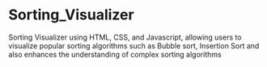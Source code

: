 # Sorting_Visualizer
Sorting Visualizer using HTML, CSS, and Javascript, allowing users to visualize popular sorting algorithms such as Bubble sort, Insertion Sort and also enhances the understanding of complex sorting algorithms
